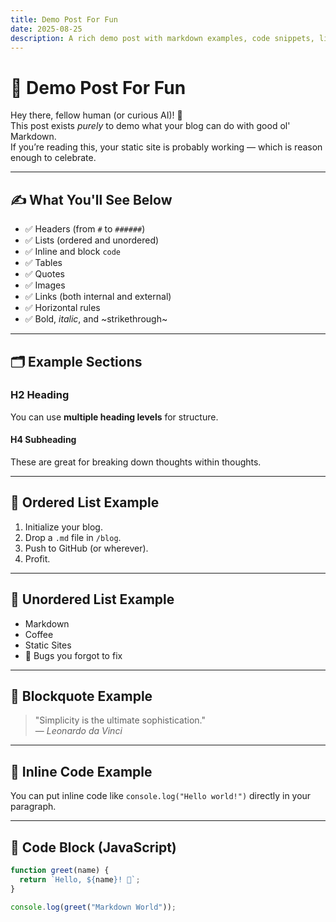 ```yaml
---
title: Demo Post For Fun  
date: 2025-08-25  
description: A rich demo post with markdown examples, code snippets, lists, links, and a dash of style.  
---
```


# 🧪 Demo Post For Fun

Hey there, fellow human (or curious AI)! 👋  
This post exists *purely* to demo what your blog can do with good ol' Markdown.  
If you’re reading this, your static site is probably working — which is reason enough to celebrate.

---

## ✍️ What You'll See Below

- ✅ Headers (from `#` to `######`)
- ✅ Lists (ordered and unordered)
- ✅ Inline and block `code`
- ✅ Tables
- ✅ Quotes
- ✅ Images
- ✅ Links (both internal and external)
- ✅ Horizontal rules
- ✅ Bold, _italic_, and ~strikethrough~

---

## 🗂 Example Sections

### H2 Heading  
You can use **multiple heading levels** for structure.

#### H4 Subheading  
These are great for breaking down thoughts within thoughts.

---

## 🔢 Ordered List Example

1. Initialize your blog.
2. Drop a `.md` file in `/blog`.
3. Push to GitHub (or wherever).
4. Profit.

---

## 🔹 Unordered List Example

- Markdown
- Coffee
- Static Sites
- 🐛 Bugs you forgot to fix

---

## 💬 Blockquote Example

> "Simplicity is the ultimate sophistication."  
> — *Leonardo da Vinci*

---

## 🧮 Inline Code Example

You can put inline code like `console.log("Hello world!")` directly in your paragraph.

---

## 🧱 Code Block (JavaScript)

```js
function greet(name) {
  return `Hello, ${name}! 👋`;
}

console.log(greet("Markdown World"));
